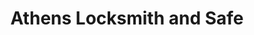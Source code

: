 ---
title: "Athens Locksmith and Safe"
url: /athens/athens-locksmith-and-safe/
shop: Schlüsseldienst
---